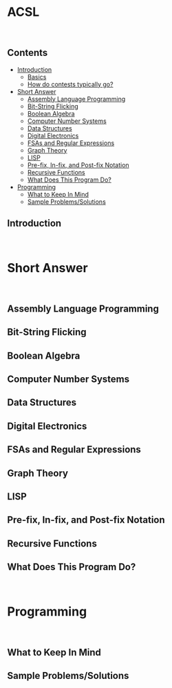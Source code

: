 # ACSL

<br>

## Contents
- [Introduction](#introduction)
  - [Basics](#basics)
  - [How do contests typically go?](#howdoconteststypicallygo)
- [Short Answer](#shortanswer)
  - [Assembly Language Programming](#assemblylanguageprogramming)
  - [Bit-String Flicking](#bitstringflicking)
  - [Boolean Algebra](#booleanalgebra)
  - [Computer Number Systems](#computernumbersystems)
  - [Data Structures](#datastructures)
  - [Digital Electronics](#digitalelectronics)
  - [FSAs and Regular Expressions](#fsasandregularexpressions)
  - [Graph Theory](#graphtheory)
  - [LISP](#lisp)
  - [Pre-fix, In-fix, and Post-fix Notation](#prefixinfixandpostfixnotation)
  - [Recursive Functions](#recursivefunctions)
  - [What Does This Program Do?](#whatdoesthisprogramdo)
- [Programming](#programming)
  - [What to Keep In Mind](#whattokeepinmind)
  - [Sample Problems/Solutions](#sampleproblemssolutions)
  
## Introduction

<br>

# Short Answer

<br>
  
## Assembly Language Programming

## Bit-String Flicking

## Boolean Algebra

## Computer Number Systems

## Data Structures

## Digital Electronics

## FSAs and Regular Expressions

## Graph Theory

## LISP

## Pre-fix, In-fix, and Post-fix Notation

## Recursive Functions

## What Does This Program Do?

<br>

# Programming

<br>

## What to Keep In Mind

## Sample Problems/Solutions
